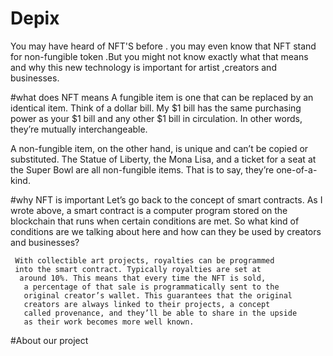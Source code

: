 # Depix

You may have heard of NFT'S before . you may even know that
 NFT stand for non-fungible token .But you might not know exactly
 what that means and why this new technology is important for artist
 ,creators and businesses.

 #what does NFT means
       A fungible item is one that can be replaced by an identical
      item. Think of a dollar bill. My $1 bill has the same
     purchasing power as your $1 bill and any other $1 bill in
     circulation. In other words, they’re mutually interchangeable.

   A non-fungible item, on the other hand, is unique and can’t be
     copied or substituted. The Statue of Liberty, the Mona Lisa,
   and a ticket for a seat at the Super Bowl are all non-fungible 
     items. That is to say, they’re one-of-a-kind.

#why NFT is important
      Let’s go back to the concept of smart contracts. As I wrote
     above, a smart contract is a computer program stored on the
      blockchain that runs when certain conditions are met.
         So what kind of conditions are we talking about here 
  and how can they be used by creators and businesses?
    
     With collectible art projects, royalties can be programmed 
     into the smart contract. Typically royalties are set at 
      around 10%. This means that every time the NFT is sold,
       a percentage of that sale is programmatically sent to the 
       original creator’s wallet. This guarantees that the original 
       creators are always linked to their projects, a concept 
       called provenance, and they’ll be able to share in the upside 
       as their work becomes more well known.

#About our project 
